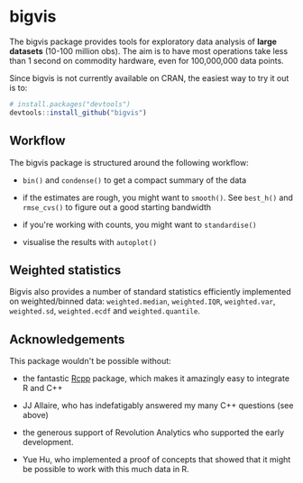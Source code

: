 # bigvis

The bigvis package provides tools for exploratory data analysis of __large datasets__ (10-100 million obs). The aim is to have most operations take less than 1 second on commodity hardware, even for 100,000,000 data points.

Since bigvis is not currently available on CRAN, the easiest way to try it out is to:

```R
# install.packages("devtools")
devtools::install_github("bigvis")
```

## Workflow

The bigvis package is structured around the following workflow:

* `bin()` and `condense()` to get a compact summary of the data

* if the estimates are rough, you might want to `smooth()`. See `best_h()` and `rmse_cvs()` to figure out a good starting bandwidth

* if you're working with counts, you might want to `standardise()`

* visualise the results with `autoplot()`

## Weighted statistics

Bigvis also provides a number of standard statistics efficiently implemented on weighted/binned data: `weighted.median`, `weighted.IQR`, `weighted.var`, `weighted.sd`, `weighted.ecdf` and `weighted.quantile`. 

## Acknowledgements

This package wouldn't be possible without:

* the fantastic [Rcpp](http://dirk.eddelbuettel.com/code/rcpp.html) package, which makes it amazingly easy to integrate R and C++

* JJ Allaire, who has indefatigably answered my many C++ questions (see above)

* the generous support of Revolution Analytics who supported the early development.

* Yue Hu, who implemented a proof of concepts that showed that it might be possible to work with this much data in R.